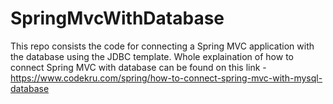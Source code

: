 # SpringMvcWithDatabase

This repo consists the code for connecting a Spring MVC application with the database using the JDBC template.
Whole explaination of how to connect Spring MVC with database can be found on this link - https://www.codekru.com/spring/how-to-connect-spring-mvc-with-mysql-database
